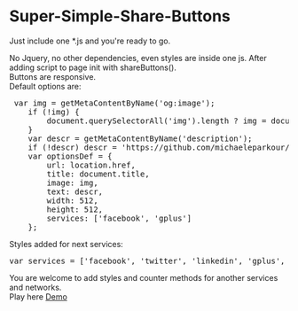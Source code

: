 # Super-Simple-Share-Buttons
Just include one *.js and you're ready to go.

No Jquery, no other dependencies, even styles are inside one js.
After adding script to page init with shareButtons().<br/>
Buttons are responsive.<br/>
Default options are:
<pre>
 var img = getMetaContentByName('og:image');
    if (!img) {
        document.querySelectorAll('img').length ? img = document.querySelectorAll('img')[0].src : img = 'https://placehold.it/350x150';
    }
    var descr = getMetaContentByName('description');
    if (!descr) descr = 'https://github.com/michaeleparkour/Super-Simple-Share-Buttons/'
    var optionsDef = {
        url: location.href,
        title: document.title,
        image: img,
        text: descr,
        width: 512,
        height: 512,
        services: ['facebook', 'gplus']
    };
</pre>
Styles added for next services:
<pre>
var services = ['facebook', 'twitter', 'linkedin', 'gplus', 'vk', 'email', 'pinterest'];
</pre>
You are welcome to add styles and counter methods for another services and networks.<br/>
Play here <a href="https://github.com/michaeleparkour/Super-Simple-Share-Buttons/">Demo</a>
